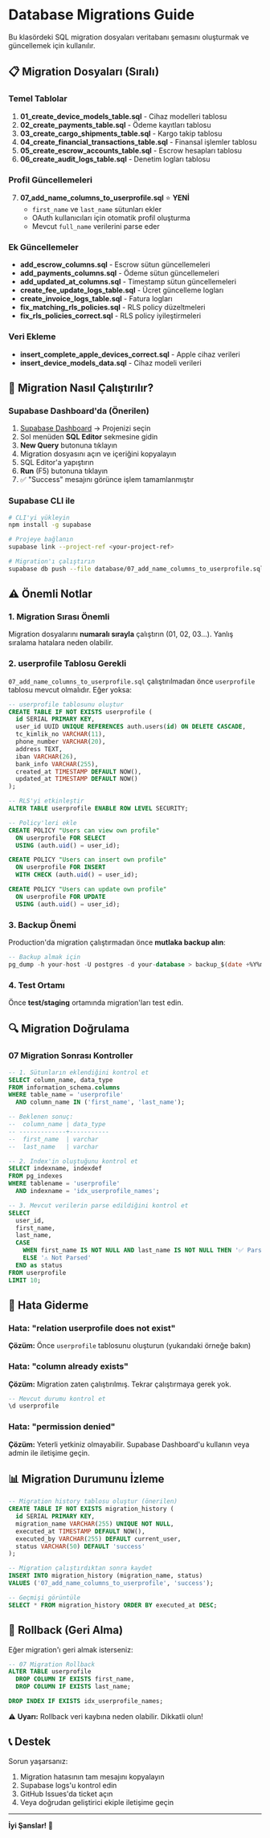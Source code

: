 # Database Migrations Guide

Bu klasördeki SQL migration dosyaları veritabanı şemasını oluşturmak ve güncellemek için kullanılır.

## 📋 Migration Dosyaları (Sıralı)

### Temel Tablolar
1. **01_create_device_models_table.sql** - Cihaz modelleri tablosu
2. **02_create_payments_table.sql** - Ödeme kayıtları tablosu
3. **03_create_cargo_shipments_table.sql** - Kargo takip tablosu
4. **04_create_financial_transactions_table.sql** - Finansal işlemler tablosu
5. **05_create_escrow_accounts_table.sql** - Escrow hesapları tablosu
6. **06_create_audit_logs_table.sql** - Denetim logları tablosu

### Profil Güncellemeleri
7. **07_add_name_columns_to_userprofile.sql** ⭐ **YENİ**
   - `first_name` ve `last_name` sütunları ekler
   - OAuth kullanıcıları için otomatik profil oluşturma
   - Mevcut `full_name` verilerini parse eder

### Ek Güncellemeler
- **add_escrow_columns.sql** - Escrow sütun güncellemeleri
- **add_payments_columns.sql** - Ödeme sütun güncellemeleri
- **add_updated_at_columns.sql** - Timestamp sütun güncellemeleri
- **create_fee_update_logs_table.sql** - Ücret güncelleme logları
- **create_invoice_logs_table.sql** - Fatura logları
- **fix_matching_rls_policies.sql** - RLS policy düzeltmeleri
- **fix_rls_policies_correct.sql** - RLS policy iyileştirmeleri

### Veri Ekleme
- **insert_complete_apple_devices_correct.sql** - Apple cihaz verileri
- **insert_device_models_data.sql** - Cihaz modeli verileri

## 🚀 Migration Nasıl Çalıştırılır?

### Supabase Dashboard'da (Önerilen)
1. [Supabase Dashboard](https://app.supabase.com) → Projenizi seçin
2. Sol menüden **SQL Editor** sekmesine gidin
3. **New Query** butonuna tıklayın
4. Migration dosyasını açın ve içeriğini kopyalayın
5. SQL Editor'a yapıştırın
6. **Run** (F5) butonuna tıklayın
7. ✅ "Success" mesajını görünce işlem tamamlanmıştır

### Supabase CLI ile
```bash
# CLI'yi yükleyin
npm install -g supabase

# Projeye bağlanın
supabase link --project-ref <your-project-ref>

# Migration'ı çalıştırın
supabase db push --file database/07_add_name_columns_to_userprofile.sql
```

## ⚠️ Önemli Notlar

### 1. Migration Sırası Önemli
Migration dosyalarını **numaralı sırayla** çalıştırın (01, 02, 03...). Yanlış sıralama hatalara neden olabilir.

### 2. userprofile Tablosu Gerekli
`07_add_name_columns_to_userprofile.sql` çalıştırılmadan önce `userprofile` tablosu mevcut olmalıdır. Eğer yoksa:

```sql
-- userprofile tablosunu oluştur
CREATE TABLE IF NOT EXISTS userprofile (
  id SERIAL PRIMARY KEY,
  user_id UUID UNIQUE REFERENCES auth.users(id) ON DELETE CASCADE,
  tc_kimlik_no VARCHAR(11),
  phone_number VARCHAR(20),
  address TEXT,
  iban VARCHAR(26),
  bank_info VARCHAR(255),
  created_at TIMESTAMP DEFAULT NOW(),
  updated_at TIMESTAMP DEFAULT NOW()
);

-- RLS'yi etkinleştir
ALTER TABLE userprofile ENABLE ROW LEVEL SECURITY;

-- Policy'leri ekle
CREATE POLICY "Users can view own profile"
  ON userprofile FOR SELECT
  USING (auth.uid() = user_id);

CREATE POLICY "Users can insert own profile"
  ON userprofile FOR INSERT
  WITH CHECK (auth.uid() = user_id);

CREATE POLICY "Users can update own profile"
  ON userprofile FOR UPDATE
  USING (auth.uid() = user_id);
```

### 3. Backup Önemi
Production'da migration çalıştırmadan önce **mutlaka backup alın**:

```sql
-- Backup almak için
pg_dump -h your-host -U postgres -d your-database > backup_$(date +%Y%m%d).sql
```

### 4. Test Ortamı
Önce **test/staging** ortamında migration'ları test edin.

## 🔍 Migration Doğrulama

### 07 Migration Sonrası Kontroller

```sql
-- 1. Sütunların eklendiğini kontrol et
SELECT column_name, data_type 
FROM information_schema.columns 
WHERE table_name = 'userprofile'
  AND column_name IN ('first_name', 'last_name');

-- Beklenen sonuç:
--  column_name | data_type 
-- -------------+-----------
--  first_name  | varchar
--  last_name   | varchar

-- 2. Index'in oluştuğunu kontrol et
SELECT indexname, indexdef 
FROM pg_indexes 
WHERE tablename = 'userprofile' 
  AND indexname = 'idx_userprofile_names';

-- 3. Mevcut verilerin parse edildiğini kontrol et
SELECT 
  user_id,
  first_name,
  last_name,
  CASE 
    WHEN first_name IS NOT NULL AND last_name IS NOT NULL THEN '✅ Parsed'
    ELSE '⚠️ Not Parsed'
  END as status
FROM userprofile
LIMIT 10;
```

## 🐛 Hata Giderme

### Hata: "relation userprofile does not exist"
**Çözüm:** Önce `userprofile` tablosunu oluşturun (yukarıdaki örneğe bakın)

### Hata: "column already exists"
**Çözüm:** Migration zaten çalıştırılmış. Tekrar çalıştırmaya gerek yok.
```sql
-- Mevcut durumu kontrol et
\d userprofile
```

### Hata: "permission denied"
**Çözüm:** Yeterli yetkiniz olmayabilir. Supabase Dashboard'u kullanın veya admin ile iletişime geçin.

## 📊 Migration Durumunu İzleme

```sql
-- Migration history tablosu oluştur (önerilen)
CREATE TABLE IF NOT EXISTS migration_history (
  id SERIAL PRIMARY KEY,
  migration_name VARCHAR(255) UNIQUE NOT NULL,
  executed_at TIMESTAMP DEFAULT NOW(),
  executed_by VARCHAR(255) DEFAULT current_user,
  status VARCHAR(50) DEFAULT 'success'
);

-- Migration çalıştırdıktan sonra kaydet
INSERT INTO migration_history (migration_name, status)
VALUES ('07_add_name_columns_to_userprofile', 'success');

-- Geçmişi görüntüle
SELECT * FROM migration_history ORDER BY executed_at DESC;
```

## 🔄 Rollback (Geri Alma)

Eğer migration'ı geri almak isterseniz:

```sql
-- 07 Migration Rollback
ALTER TABLE userprofile
  DROP COLUMN IF EXISTS first_name,
  DROP COLUMN IF EXISTS last_name;

DROP INDEX IF EXISTS idx_userprofile_names;
```

⚠️ **Uyarı:** Rollback veri kaybına neden olabilir. Dikkatli olun!

## 📞 Destek

Sorun yaşarsanız:
1. Migration hatasının tam mesajını kopyalayın
2. Supabase logs'u kontrol edin
3. GitHub Issues'da ticket açın
4. Veya doğrudan geliştirici ekiple iletişime geçin

---

**İyi Şanslar! 🚀**
